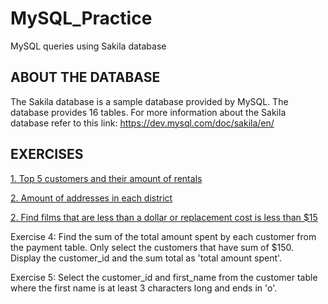 # MySQL_Practice
MySQL queries using Sakila database 

## ABOUT THE DATABASE
The Sakila database is a sample database provided by MySQL. The database provides 16 tables.
For more information about the Sakila database refer to this link: https://dev.mysql.com/doc/sakila/en/ 

## EXERCISES
[1. Top 5 customers and their amount of rentals](https://github.com/charinafaye7/MySQL_Practice/blob/main/Top_Customers%20_Rentals.sql)

[2. Amount of addresses in each district](https://github.com/charinafaye7/MySQL_Practice/blob/main/2.%20Amount_of_Addresses.sql)

[2. Find films that are less than a dollar or replacement cost is less than $15 ](https://github.com/charinafaye7/MySQL_Practice/blob/main/3.%20Find_Specific_Films.sql)

Exercise 4: Find the sum of the total amount spent by each customer from the payment table. Only select the customers that have sum of $150. Display the customer_id and the sum total as 'total amount spent'.

Exercise 5: Select the customer_id and first_name from the customer table where the first name is at least 3 characters long and ends in 'o'.
